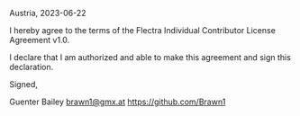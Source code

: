 Austria, 2023-06-22

I hereby agree to the terms of the Flectra Individual Contributor License
Agreement v1.0.

I declare that I am authorized and able to make this agreement and sign this
declaration.

Signed,

Guenter Bailey brawn1@gmx.at https://github.com/Brawn1

